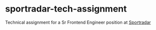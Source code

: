 # sportradar-tech-assignment
Technical assignment for a Sr Frontend Engineer position at [Sportradar](https://sportradar.com)
